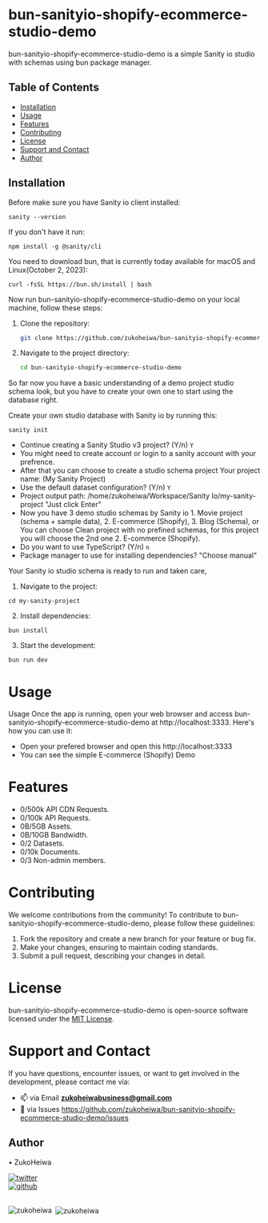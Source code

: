 # bun-sanityio-shopify-ecommerce-studio-demo

bun-sanityio-shopify-ecommerce-studio-demo is a simple Sanity io studio with schemas using bun package manager.

## Table of Contents

- [Installation](#installation)
- [Usage](#usage)
- [Features](#features)
- [Contributing](#contributing)
- [License](#license)
- [Support and Contact](#support-and-contact)
- [Author](#author)
## Installation

Before make sure you have Sanity io client installed:
```
sanity --version
```
If you don't have it run:
```
npm install -g @sanity/cli
```

You need to download bun, that is currently today available for macOS and Linux(October 2, 2023):
```
curl -fsSL https://bun.sh/install | bash
```

Now run bun-sanityio-shopify-ecommerce-studio-demo on your local machine, follow these steps:

1. Clone the repository:

    ```bash
   git clone https://github.com/zukoheiwa/bun-sanityio-shopify-ecommerce-studio-demo.git
    ```
2. Navigate to the project directory:

    ```bash
    cd bun-sanityio-shopify-ecommerce-studio-demo
    ```
So far now you have a basic understanding of a demo project studio schema look, but you have to create your own one to start using the database right.

Create your own studio database with Sanity io by running this:
```
sanity init
```
- Continue creating a Sanity Studio v3 project? (Y/n) ```Y```
- You might need to create account or login to a sanity account with your prefrence.
- After that you can choose to create a studio schema project Your project name: (My Sanity Project) 
- Use the default dataset configuration? (Y/n) ```Y```
- Project output path: /home/zukoheiwa/Workspace/Sanity Io/my-sanity-project "Just click Enter"
- Now you have 3 demo studio schemas by Sanity io 1. Movie project (schema + sample data), 2. E-commerce (Shopify), 3. Blog (Schema), or You can choose Clean project with no prefined schemas, for this project you will choose the 2nd one 2. E-commerce (Shopify).
- Do you want to use TypeScript? (Y/n) ```n```
- Package manager to use for installing dependencies? "Choose manual"

Your Sanity io studio schema is ready to run and taken care,

1. Navigate to the project:
```
cd my-sanity-project
```

2. Install dependencies:
```
bun install
```

3. Start the development:
```
bun run dev
```


# Usage
Usage
Once the app is running, open your web browser and access bun-sanityio-shopify-ecommerce-studio-demo at http://localhost:3333. Here's how you can use it:

- Open your prefered browser and open this http://localhost:3333
- You can see the simple E-commerce (Shopify) Demo

# Features
- 0/500k API CDN Requests.
- 0/100k API Requests.
- 0B/5GB Assets.
- 0B/10GB Bandwidth.
- 0/2 Datasets.
- 0/10k Documents.
- 0/3 Non-admin members.

# Contributing
We welcome contributions from the community! To contribute to bun-sanityio-shopify-ecommerce-studio-demo, please follow these guidelines:
1. Fork the repository and create a new branch for your feature or bug fix.
2. Make your changes, ensuring to maintain coding standards.
3. Submit a pull request, describing your changes in detail.

# License
bun-sanityio-shopify-ecommerce-studio-demo is open-source software licensed under the [MIT License](https://choosealicense.com/licenses/mit/).

# Support and Contact
If you have questions, encounter issues, or want to get involved in the development, please contact me via:
- 📫 via Email **zukoheiwabusiness@gmail.com**
- 📄 via Issues https://github.com/zukoheiwa/bun-sanityio-shopify-ecommerce-studio-demo/issues 

## Author
&#8226; ZukoHeiwa

<div>
<a href="https://www.youtube.com/channel/UCt3X0lR50_2yqdj9o3LUpKA" target="blank">
  <img src="https://img.shields.io/badge/@ZukoHeiwa-blue?style=for-the-badge&logo=twitter" alt="twitter" />
</a>
<br>
<a href="https://github.com/ZukoHeiwa" target="blank">
  <img src="https://img.shields.io/badge/@ZukoHeiwa-black?style=for-the-badge&logo=github" alt="github" />
</a>
</div>
<br>

<p><img align="left" src="https://github-readme-stats.vercel.app/api/top-langs?username=zukoheiwa&show_icons=true&locale=en&layout=compact" alt="zukoheiwa" /></p>

<p>&nbsp;<img align="center" src="https://github-readme-stats.vercel.app/api?username=zukoheiwa&show_icons=true&locale=en" alt="zukoheiwa" /></p>
